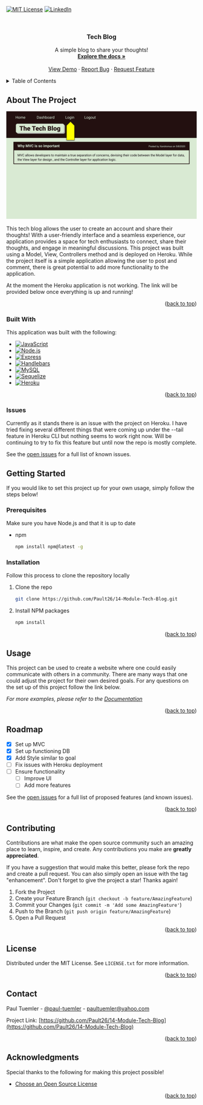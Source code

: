 <a name="readme-top"></a>

[![MIT License][license-shield]][license-url]
[![LinkedIn][linkedin-shield]][linkedin-url]



<!-- PROJECT LOGO -->
<br />
<div align="center">

  <h3 align="center">Tech Blog</h3>

  <p align="center">
    A simple blog to share your thoughts!
    <br />
    <a href="https://github.com/Pault26/14-Module-Tech-Blog"><strong>Explore the docs »</strong></a>
    <br />
    <br />
    <a href="https://github.com/Pault26/14-Module-Tech-Blog">View Demo</a>
    ·
    <a href="https://github.com/Pault26/14-Module-Tech-Blog/issues">Report Bug</a>
    ·
    <a href="https://github.com/Pault26/14-Module-Tech-Blog/issues">Request Feature</a>
  </p>
</div>



<!-- TABLE OF CONTENTS -->
<details>
  <summary>Table of Contents</summary>
  <ol>
    <li>
      <a href="#about-the-project">About The Project</a>
      <ul>
        <li><a href="#built-with">Built With</a></li>
      </ul>
    </li>
    <li>
      <a href="#getting-started">Getting Started</a>
      <ul>
        <li><a href="#prerequisites">Prerequisites</a></li>
        <li><a href="#installation">Installation</a></li>
      </ul>
    </li>
    <li><a href="#usage">Usage</a></li>
    <li><a href="#roadmap">Roadmap</a></li>
    <li><a href="#contributing">Contributing</a></li>
    <li><a href="#license">License</a></li>
    <li><a href="#contact">Contact</a></li>
    <li><a href="#acknowledgments">Acknowledgments</a></li>
  </ol>
</details>



<!-- ABOUT THE PROJECT -->
## About The Project

[![Tech Blog Screen Shot][product-screenshot]](https://github.com/Pault26/14-Module-Tech-Blog)

This tech blog allows the user to create an account and share their thoughts! With a user-friendly interface and a seamless experience, our application provides a space for tech enthusiasts to connect, share their thoughts, and engage in meaningful discussions. This project was built using a Model, View, Controllers method and is deployed on Heroku. While the project itself is a simple application allowing the user to post and comment, there is great potential to add more functionality to the application. 

At the moment the Heroku application is not working. The link will be provided below once everything is up and running!

<p align="right">(<a href="#readme-top">back to top</a>)</p>



### Built With

This application was built with the following:

* [![JavaScript][JavaScript]][JavaScript-url]
* [![Node.js][Node.js]][Node-url]
* [![Express][Express.js]][Express-url]
* [![Handlebars][Handlebars.js]][Handlebars-url]
* [![MySQL][MySQL]][MySQL-url]
* [![Sequelize][Sequelize]][Sequelize-url]
* [![Heroku][Heroku]][Heroku-url]

<p align="right">(<a href="#readme-top">back to top</a>)</p>

### Issues

Currently as it stands there is an issue with the project on Heroku. I have tried fixing several different things that were coming up under the --tail feature in Heroku CLI but nothing seems to work right now. Will be continuing to try to fix this feature but until now the repo is mostly complete.

See the [open issues](https://github.com/Pault26/14-Module-Tech-Blog/issues) for a full list of known issues.

<!-- GETTING STARTED -->
## Getting Started

If you would like to set this project up for your own usage, simply follow the steps below!

### Prerequisites

Make sure you have Node.js and that it is up to date
* npm
  ```sh
  npm install npm@latest -g
  ```

### Installation

Follow this process to clone the repository locally

1. Clone the repo
   ```sh
   git clone https://github.com/Pault26/14-Module-Tech-Blog.git
   ```
2. Install NPM packages
   ```sh
   npm install
   ```

<p align="right">(<a href="#readme-top">back to top</a>)</p>



<!-- USAGE EXAMPLES -->
## Usage

This project can be used to create a website where one could easily communicate with others in a community. There are many ways that one could adjust the project for their own desired goals. For any questions on the set up of this project follow the link below.

_For more examples, please refer to the [Documentation](https://github.com/Pault26/14-Module-Tech-Blog)_

<p align="right">(<a href="#readme-top">back to top</a>)</p>



<!-- ROADMAP -->
## Roadmap

- [x] Set up MVC
- [x] Set up functioning DB
- [x] Add Style similar to goal
- [ ] Fix issues with Heroku deployment
- [ ] Ensure functionality
    - [ ] Improve UI
    - [ ] Add more features

See the [open issues](https://github.com/Pault26/14-Module-Tech-Blog/issues) for a full list of proposed features (and known issues).

<p align="right">(<a href="#readme-top">back to top</a>)</p>



<!-- CONTRIBUTING -->
## Contributing

Contributions are what make the open source community such an amazing place to learn, inspire, and create. Any contributions you make are **greatly appreciated**.

If you have a suggestion that would make this better, please fork the repo and create a pull request. You can also simply open an issue with the tag "enhancement".
Don't forget to give the project a star! Thanks again!

1. Fork the Project
2. Create your Feature Branch (`git checkout -b feature/AmazingFeature`)
3. Commit your Changes (`git commit -m 'Add some AmazingFeature'`)
4. Push to the Branch (`git push origin feature/AmazingFeature`)
5. Open a Pull Request

<p align="right">(<a href="#readme-top">back to top</a>)</p>



<!-- LICENSE -->
## License

Distributed under the MIT License. See `LICENSE.txt` for more information.

<p align="right">(<a href="#readme-top">back to top</a>)</p>



<!-- CONTACT -->
## Contact

Paul Tuemler - [@paul-tuemler](https://twitter.com) - paultuemler@yahoo.com

Project Link: [https://github.com/Pault26/14-Module-Tech-Blog](https://github.com/Pault26/14-Module-Tech-Blog)

<p align="right">(<a href="#readme-top">back to top</a>)</p>



<!-- ACKNOWLEDGMENTS -->
## Acknowledgments

Special thanks to the following for making this project possible! 

* [Choose an Open Source License](https://choosealicense.com)

<p align="right">(<a href="#readme-top">back to top</a>)</p>



<!-- MARKDOWN LINKS & IMAGES -->
[license-shield]: https://img.shields.io/github/license/othneildrew/Best-README-Template.svg?style=for-the-badge
[license-url]: https://github.com/Pault26/14-Module-Tech-Blog/blob/main/LICENSE
[linkedin-shield]: https://img.shields.io/badge/-LinkedIn-black.svg?style=for-the-badge&logo=linkedin&colorB=555
[linkedin-url]: https://www.linkedin.com/in/paul-tuemler/
[product-screenshot]: assets\14-mvc-homework-demo-01.gif
[JavaScript]: 	https://img.shields.io/badge/JavaScript-323330?style=for-the-badge&logo=javascript&logoColor=F7DF1E
[JavaScript-url]: https://www.javascript.com/
[Express.js]: https://img.shields.io/badge/Express%20js-000000?style=for-the-badge&logo=express&logoColor=white
[Express-url]: https://expressjs.com/
[Node.js]: https://img.shields.io/badge/Node%20js-339933?style=for-the-badge&logo=nodedotjs&logoColor=white
[Node-url]: https://nodejs.org/en
[Handlebars.js]: https://img.shields.io/badge/Handlebars%20js-f0772b?style=for-the-badge&logo=handlebarsdotjs&logoColor=black
[Handlebars-url]: https://handlebarsjs.com/
[MySQL]: https://img.shields.io/badge/MySQL-005C84?style=for-the-badge&logo=mysql&logoColor=white
[MySQL-url]: https://www.mysql.com/
[Sequelize]: https://img.shields.io/badge/Sequelize-52B0E7?style=for-the-badge&logo=Sequelize&logoColor=white
[Sequelize-url]: https://sequelize.org/
[Heroku]: https://img.shields.io/badge/Heroku-430098?style=for-the-badge&logo=heroku&logoColor=white
[Heroku-url]: https://tech-blog-paul-d57a4f3b65cc.herokuapp.com/